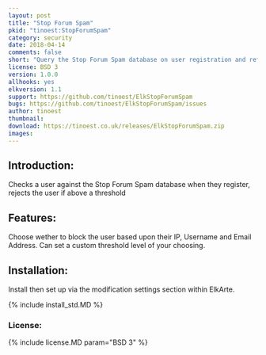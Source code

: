 ```yaml
---
layout: post
title: "Stop Forum Spam"
pkid: "tinoest:StopForumSpam"
category: security
date: 2018-04-14
comments: false
short: "Query the Stop Forum Spam database on user registration and refuse access if above threshold"
license: BSD 3
version: 1.0.0
allhooks: yes
elkversion: 1.1
support: https://github.com/tinoest/ElkStopForumSpam
bugs: https://github.com/tinoest/ElkStopForumSpam/issues
author: tinoest
thumbnail:
download: https://tinoest.co.uk/releases/ElkStopForumSpam.zip
images:
---
```


## Introduction:
Checks a user against the Stop Forum Spam database when they register, rejects the user if above a threshold

## Features:
Choose wether to block the user based upon their IP, Username and Email Address. Can set a custom threshold level of your choosing. 

## Installation:
Install then set up via the modification settings section within ElkArte.

{% include install_std.MD %}

### License:
{% include license.MD param="BSD 3" %}
